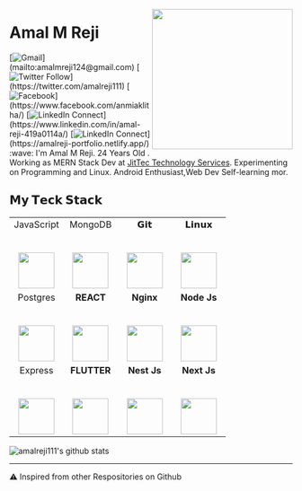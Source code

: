 <a target="_blank" href="https://github.com/amalreji111/"><img width="250" align="right" type="image/png" src="https://img.icons8.com/external-vitaliy-gorbachev-lineal-color-vitaly-gorbachev/452/external-hacker-cryptocurrency-vitaliy-gorbachev-lineal-color-vitaly-gorbachev.png"></a>
# Amal M Reji

[![Gmail](https://img.shields.io/static/v1?message="GMAIL"&color="green")](mailto:amalmreji124@gmail.com)
[![Twitter Follow](https://img.shields.io/static/v1?message="TWITTER"&color="violet")](https://twitter.com/amalreji111)
[![Facebook](https://img.shields.io/static/v1?message="FACEBOOK"&color="orange")](https://www.facebook.com/anmiaklitha/)
[![LinkedIn Connect](https://img.shields.io/static/v1?message="LINKEDIN"&color="yellow")](https://www.linkedin.com/in/amal-reji-419a0114a/)
[![LinkedIn Connect](https://img.shields.io/static/v1?message="WEBSITE"&color="red")](https://amalreji-portfolio.netlify.app/)
:wave: I'm Amal M Reji. 24 Years Old . Working as MERN Stack Dev  at [JitTec Technology Services](http://www.jittec.com). Experimenting on Programming and Linux. Android Enthusiast,Web Dev Self-learning mor.

## 𝗠𝘆 𝗧𝗲𝗰𝗸 𝗦𝘁𝗮𝗰𝗸

<table>
  <tbody>
    <tr valign="top">
      <td width="25%" align="center">
        <span>JavaScript</span><br><br><br>
        <img height="64px" src="https://cdn-icons-png.flaticon.com/512/5968/5968292.png">
      </td>
      <td width="25%" align="center">
        <span>MongoDB</span><br><br><br>
        <img height="64px" src="https://img.icons8.com/color/344/mongodb.png">
      </td>
      <td width="25%" align="center">
        <span>𝗚𝗶𝘁</span><br><br><br>
        <img height="64px" src="https://cdn.svgporn.com/logos/git-icon.svg">
      </td>
       <td width="25%" align="center">
        <span>𝗟𝗶𝗻𝘂𝘅</span><br><br><br>
        <img height="64px" src="https://cdn.svgporn.com/logos/linux-tux.svg">
      </td>        
    </tr>
    <tr valign="top">    
      <td width="25%" align="center">
        <span>Postgres</span><br><br><br>
        <img height="64px" src="https://img.icons8.com/color/344/postgreesql.png">
      </td>
      <td width="25%" align="center">
      <span><b>REACT</span><br><br><br>
      <img height="64px" src="https://img.icons8.com/officel/2x/react.png"></td>
      <td width="25%" align="center">
      <span><b>Nginx</span><br><br><br>
      <img height="64px" src="https://cdn.svgporn.com/logos/nginx.svg"></td>
      <td width="25%" align="center">
      <span><b>Node Js</span><br><br><br>
      <img height="64px" src="https://cdn.svgporn.com/logos/nodejs.svg"></td>  
    </tr>   
      <tr valign="top">    
      <td width="25%" align="center">
        <span>Express</span><br><br><br>
        <img height="64px" src="https://cdn.svgporn.com/logos/express.svg">
      </td>
      <td width="25%" align="center">
      <span><b>FLUTTER</span><br><br><br>
      <img height="64px" src="https://upload.wikimedia.org/wikipedia/commons/thumb/4/44/Google-flutter-logo.svg/512px-Google-flutter-logo.svg.png?20210518211228"></td>
      <td width="25%" align="center">
      <span><b>Nest Js</span><br><br><br>
      <img height="64px" src="https://cdn.svgporn.com/logos/nestjs.svg"></td>
      <td width="25%" align="center">
      <span><b>Next Js</span><br><br><br>
      <img height="64px" src="https://cdn.svgporn.com/logos/nextjs.svg"></td>  
    </tr>   
  </tbody>
</table>

![amalreji111's github stats](https://github-readme-stats.vercel.app/api?username=amalreji111&hide=["issues"]&show_icons=true&theme=dark)

---

⚠️ Inspired from other Respositories on Github
